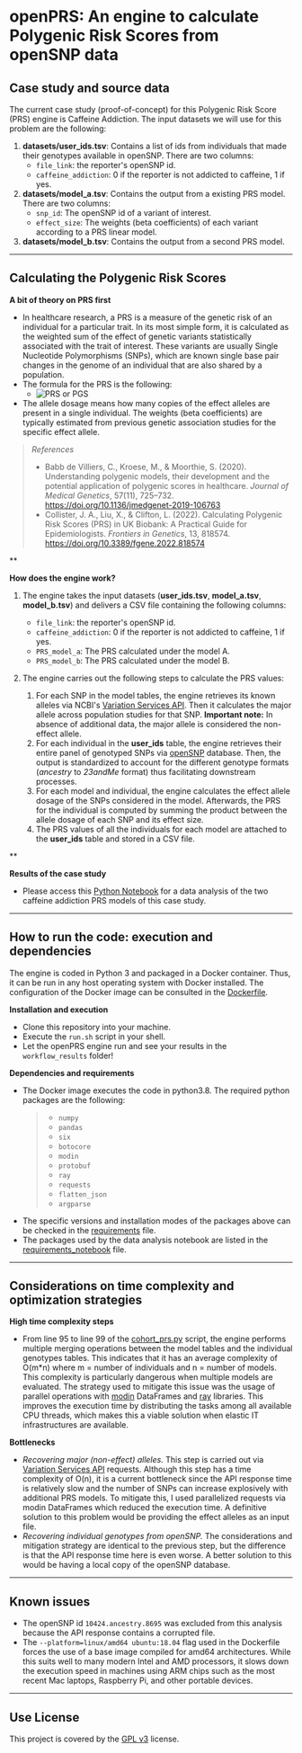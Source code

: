 # openPRS: An engine to calculate Polygenic Risk Scores from openSNP data

## Case study and source data

The current case study (proof-of-concept) for this Polygenic Risk Score (PRS) engine is Caffeine Addiction. The input datasets we will use for this problem are the following:

1. **datasets/user_ids.tsv**: Contains a list of ids from individuals that made their genotypes available in openSNP. There are two columns:
   * `file_link`: the reporter's openSNP id. 
   * `caffeine_addiction`: 0 if the reporter is not addicted to caffeine, 1 if yes.
2. **datasets/model_a.tsv**: Contains the output from a existing PRS model. There are two columns:
   * `snp_id`: The openSNP id of a variant of interest.	
   * `effect_size`: The weights (beta coefficients) of each variant according to a PRS linear model.
3. **datasets/model_b.tsv**: Contains the output from a second PRS model.

----
## Calculating the Polygenic Risk Scores


**A bit of theory on PRS first**
  * In healthcare research, a PRS is a measure of the genetic risk of an individual for a particular trait. In its most simple form, it is calculated as the weighted sum of the effect of genetic variants statistically associated with the trait of interest. These variants are usually Single Nucleotide Polymorphisms (SNPs), which are known single base pair changes in the genome of an individual that are also shared by a population. 
  * The formula for the PRS is the following:
    * ![PRS or PGS](https://jmg.bmj.com/content/jmedgenet/57/11/725/F1.large.jpg?width=500&height=300)
  * The allele dosage means how many copies of the effect alleles are present in a single individual. The weights (beta coefficients) are typically estimated from previous genetic association studies for the specific effect allele.


   > *References*
   > * Babb de Villiers, C., Kroese, M., & Moorthie, S. (2020). Understanding polygenic models, their development and the potential application of polygenic scores in healthcare. *Journal of Medical Genetics*, 57(11), 725–732. https://doi.org/10.1136/jmedgenet-2019-106763
   > * Collister, J. A., Liu, X., & Clifton, L. (2022). Calculating Polygenic Risk Scores (PRS) in UK Biobank: A Practical Guide for Epidemiologists. *Frontiers in Genetics*, 13, 818574. https://doi.org/10.3389/fgene.2022.818574

**

**How does the engine work?**
   1. The engine takes the input datasets (**user_ids.tsv**, **model_a.tsv**, **model_b.tsv**) and delivers a CSV file containing the following columns:
      * `file_link`: the reporter's openSNP id. 
      * `caffeine_addiction`: 0 if the reporter is not addicted to caffeine, 1 if yes.
      * `PRS_model_a`: The PRS calculated under the model A.
      * `PRS_model_b`: The PRS calculated under the model B.

   2. The engine carries out the following steps to calculate the PRS values:
      1. For each SNP in the model tables, the engine retrieves its known alleles via NCBI's [Variation Services API](https://api.ncbi.nlm.nih.gov/variation/v0/). 
         Then it calculates the major allele across population studies for that SNP. **Important note:** In absence of additional data, the major allele is considered the non-effect allele.
      2. For each individual in the **user_ids** table, the engine retrieves their entire panel of genotyped SNPs via [openSNP](https://opensnp.org/) database. Then, the output is standardized to account for the different genotype formats (*ancestry* to *23andMe* format) thus facilitating downstream processes.
      3. For each model and individual, the engine calculates the effect allele dosage of the SNPs considered in the model. Afterwards, the PRS for the individual is computed by summing the product between the allele dosage of each SNP and its effect size.
      4. The PRS values of all the individuals for each model are attached to the **user_ids** table and stored in a CSV file.

**

**Results of the case study**
   * Please access this [Python Notebook](PRS_analysis.ipynb) for a data analysis of the two caffeine addiction PRS models of this case study.

----
## How to run the code: execution and dependencies

The engine is coded in Python 3 and packaged in a Docker container. Thus, it can be run in any host operating system with Docker installed. 
The configuration of the Docker image can be consulted in the [Dockerfile](Dockerfile).

**Installation and execution**
   * Clone this repository into your machine.
   * Execute the `run.sh` script in your shell.
   * Let the openPRS engine run and see your results in the `workflow_results` folder!

**Dependencies and requirements**
   * The Docker image executes the code in python3.8. The required python packages are the following:
     > * `numpy`
     > * `pandas`
     > * `six`
     > * `botocore`
     > * `modin`
     > * `protobuf`
     > * `ray`
     > * `requests`
     > * `flatten_json`
     > * `argparse`
   * The specific versions and installation modes of the packages above can be checked in the [requirements](requirements.txt) file.
   * The packages used by the data analysis notebook are listed in the [requirements_notebook](requirements_notebook.txt) file.

----
## Considerations on time complexity and optimization strategies

**High time complexity steps**
   * From line 95 to line 99 of the [cohort_prs.py](src/cohort_prs.py) script, the engine performs multiple merging operations between the model tables and the individual genotypes tables. This indicates that it has an average complexity of O(m*n) where m = number of individuals and n = number of models. This complexity is particularly dangerous when multiple models are evaluated. The strategy used to mitigate this issue was the usage of parallel operations with [modin](https://modin.readthedocs.io/en/stable/) DataFrames and [ray](https://www.ray.io/) libraries. This improves the execution time by distributing the tasks among all available CPU threads, which makes this a viable solution when elastic IT infrastructures are available.

**Bottlenecks**
   * *Recovering major (non-effect) alleles.* This step is carried out via [Variation Services API](https://api.ncbi.nlm.nih.gov/variation/v0/) requests. Although this step has a time complexity of O(n), it is a current bottleneck since the API response time is relatively slow and the number of SNPs can increase explosively with additional PRS models. To mitigate this, I used parallelized requests via modin DataFrames which reduced the execution time. A definitive solution to this problem would be providing the effect alleles as an input file. 
   * *Recovering individual genotypes from openSNP.* The considerations and mitigation strategy are identical to the previous step, but the difference is that the API response time here is even worse. A better solution to this would be having a local copy of the openSNP database.

----
## Known issues


* The openSNP id `10424.ancestry.8695` was excluded from this analysis because the API response contains a corrupted file.
* The `--platform=linux/amd64 ubuntu:18.04` flag used in the Dockerfile forces the use of a base image compiled for amd64 architectures. While this suits well to many modern Intel and AMD processors, it slows down the execution speed in machines using ARM chips such as the most recent Mac laptops, Raspberry Pi, and other portable devices.

----
## Use License


This project is covered by the [GPL v3](LICENSE) license.